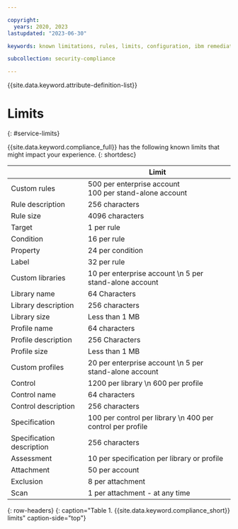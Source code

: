 ```yaml
---

copyright:
  years: 2020, 2023
lastupdated: "2023-06-30"

keywords: known limitations, rules, limits, configuration, ibm remediation, ssh key

subcollection: security-compliance

---
```


{{site.data.keyword.attribute-definition-list}}


# Limits
{: #service-limits}

{{site.data.keyword.compliance_full}} has the following known limits that might impact your experience.
{: shortdesc}


|  | Limit |
|----------------|-----------|
| Custom rules | 500 per enterprise account</br>100 per stand-alone account |
| Rule description | 256 characters |
| Rule size | 4096 characters |
| Target | 1 per rule |
| Condition | 16 per rule |
| Property | 24 per condition |
| Label | 32 per rule |
| Custom libraries | 10 per enterprise account  \n 5 per stand-alone account |
| Library name | 64 Characters |
| Library description | 256 characters |
| Library size | Less than 1 MB |
| Profile name | 64 characters |
| Profile description | 256 Characters |
| Profile size | Less than 1 MB |
| Custom profiles | 20 per enterprise account  \n 5 per stand-alone account |
| Control | 1200 per library  \n 600 per profile |
| Control name | 64 characters |
| Control description | 256 characters |
| Specification | 100 per control per library  \n 400 per control per profile |
| Specification description | 256 characters |
| Assessment | 10 per specification per library or profile |
| Attachment | 50 per account |
| Exclusion | 8 per attachment |
| Scan | 1 per attachment - at any time |
{: row-headers}
{: caption="Table 1. {{site.data.keyword.compliance_short}} limits" caption-side="top"}

